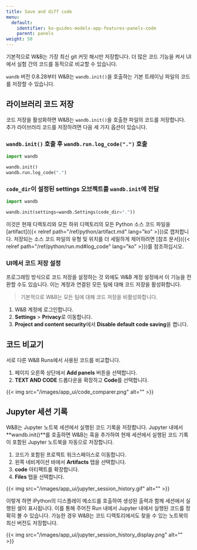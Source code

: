 ```yaml
---
title: Save and diff code
menu:
  default:
    identifier: ko-guides-models-app-features-panels-code
    parent: panels
weight: 50
---
```


기본적으로 W&B는 가장 최신 git 커밋 해시만 저장합니다. 더 많은 코드 기능을 켜서 UI에서 실험 간의 코드를 동적으로 비교할 수 있습니다.

`wandb` 버전 0.8.28부터 W&B는 `wandb.init()`을 호출하는 기본 트레이닝 파일의 코드를 저장할 수 있습니다.

## 라이브러리 코드 저장

코드 저장을 활성화하면 W&B는 `wandb.init()`을 호출한 파일의 코드를 저장합니다. 추가 라이브러리 코드를 저장하려면 다음 세 가지 옵션이 있습니다.

### `wandb.init()` 호출 후 `wandb.run.log_code(".")` 호출

```python
import wandb

wandb.init()
wandb.run.log_code(".")
```

### `code_dir`이 설정된 settings 오브젝트를 `wandb.init`에 전달

```python
import wandb

wandb.init(settings=wandb.Settings(code_dir="."))
```

이것은 현재 디렉토리와 모든 하위 디렉토리의 모든 Python 소스 코드 파일을 [artifact]({{< relref path="/ref/python/artifact.md" lang="ko" >}})로 캡처합니다. 저장되는 소스 코드 파일의 유형 및 위치를 더 세밀하게 제어하려면 [참조 문서]({{< relref path="/ref/python/run.md#log_code" lang="ko" >}})를 참조하십시오.

### UI에서 코드 저장 설정

프로그래밍 방식으로 코드 저장을 설정하는 것 외에도 W&B 계정 설정에서 이 기능을 전환할 수도 있습니다. 이는 계정과 연결된 모든 팀에 대해 코드 저장을 활성화합니다.

> 기본적으로 W&B는 모든 팀에 대해 코드 저장을 비활성화합니다.

1. W&B 계정에 로그인합니다.
2. **Settings** > **Privacy**로 이동합니다.
3. **Project and content security**에서 **Disable default code saving**을 켭니다.

## 코드 비교기
서로 다른 W&B Runs에서 사용된 코드를 비교합니다.

1. 페이지 오른쪽 상단에서 **Add panels** 버튼을 선택합니다.
2. **TEXT AND CODE** 드롭다운을 확장하고 **Code**를 선택합니다.

{{< img src="/images/app_ui/code_comparer.png" alt="" >}}

## Jupyter 세션 기록

W&B는 Jupyter 노트북 세션에서 실행된 코드 기록을 저장합니다. Jupyter 내에서 **wandb.init()**를 호출하면 W&B는 훅을 추가하여 현재 세션에서 실행된 코드 기록이 포함된 Jupyter 노트북을 자동으로 저장합니다.

1. 코드가 포함된 프로젝트 워크스페이스로 이동합니다.
2. 왼쪽 네비게이션 바에서 **Artifacts** 탭을 선택합니다.
3. **code** 아티팩트를 확장합니다.
4. **Files** 탭을 선택합니다.

{{< img src="/images/app_ui/jupyter_session_history.gif" alt="" >}}

이렇게 하면 iPython의 디스플레이 메소드를 호출하여 생성된 출력과 함께 세션에서 실행된 셀이 표시됩니다. 이를 통해 주어진 Run 내에서 Jupyter 내에서 실행된 코드를 정확히 볼 수 있습니다. 가능한 경우 W&B는 코드 디렉토리에서도 찾을 수 있는 노트북의 최신 버전도 저장합니다.

{{< img src="/images/app_ui/jupyter_session_history_display.png" alt="" >}}

